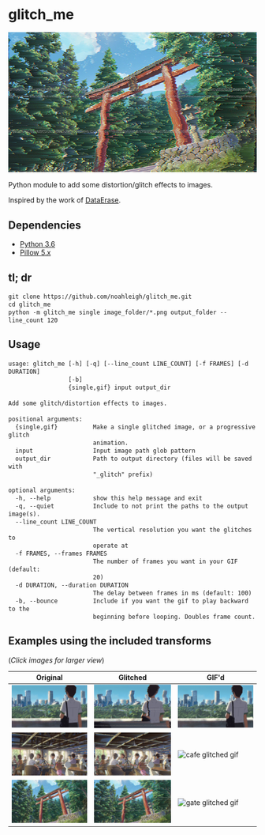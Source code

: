 # glitch_me
![Screencap of a Shinto gate from the anime movie Your Name that has aesthetically pleasing visual distortions](readme_assets/gate_small_glitch.png)

Python module to add some distortion/glitch effects to images.

Inspired by the work of [DataErase](http://dataerase.tumblr.com/).

## Dependencies
- [Python 3.6](https://www.python.org/)
- [Pillow 5.x](https://pypi.python.org/pypi/Pillow/)

## tl; dr
```
git clone https://github.com/noahleigh/glitch_me.git
cd glitch_me
python -m glitch_me single image_folder/*.png output_folder --line_count 120
```

## Usage
```
usage: glitch_me [-h] [-q] [--line_count LINE_COUNT] [-f FRAMES] [-d DURATION]
                 [-b]
                 {single,gif} input output_dir

Add some glitch/distortion effects to images.

positional arguments:
  {single,gif}          Make a single glitched image, or a progressive glitch
                        animation.
  input                 Input image path glob pattern
  output_dir            Path to output directory (files will be saved with
                        "_glitch" prefix)

optional arguments:
  -h, --help            show this help message and exit
  -q, --quiet           Include to not print the paths to the output image(s).
  --line_count LINE_COUNT
                        The vertical resolution you want the glitches to
                        operate at
  -f FRAMES, --frames FRAMES
                        The number of frames you want in your GIF (default:
                        20)
  -d DURATION, --duration DURATION
                        The delay between frames in ms (default: 100)
  -b, --bounce          Include if you want the gif to play backward to the
                        beginning before looping. Doubles frame count.
```

## Examples using the included transforms

(*Click images for larger view*)

| Original | Glitched | GIF'd |
|----------|----------|-------|
|![tokyo](readme_assets/tokyo_small.png) | ![tokyo glitched](readme_assets/tokyo_small_glitch.png) | ![tokyo glitched gif](readme_assets/tokyo_small_glitch.gif) |
|![cafe](readme_assets/cafe_small.png) | ![cafe glitched](readme_assets/cafe_small_glitch.png) | ![cafe glitched gif](readme_assets/cafe_small_glitch.gif) |
|![gate](readme_assets/gate_small.png) | ![gate glitched](readme_assets/gate_small_glitch.png) | ![gate glitched gif](readme_assets/gate_small_glitch.gif) |
